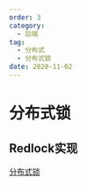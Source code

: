 ```yaml
---
order: 3
category:
  - 后端
tag:
  - 分布式
  - 分布式锁
date: 2020-11-02
---
```

# 分布式锁


## Redlock实现

[分布式锁](https://www.jianshu.com/p/7e47a4503b87)